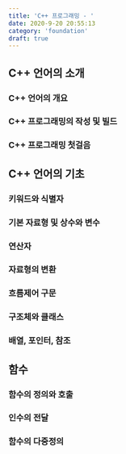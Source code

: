 ```yaml
---
title: 'C++ 프로그래밍 - '
date: 2020-9-20 20:55:13
category: 'foundation'
draft: true
---
```


## C++ 언어의 소개

### C++ 언어의 개요

### C++ 프로그래밍의 작성 및 빌드

### C++ 프로그래밍 첫걸음

## C++ 언어의 기초

### 키워드와 식별자

### 기본 자료형 및 상수와 변수

### 연산자

### 자료형의 변환

### 흐름제어 구문

### 구조체와 클래스

### 배열, 포인터, 참조

## 함수

### 함수의 정의와 호출

### 인수의 전달

### 함수의 다중정의
